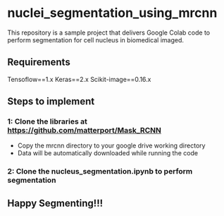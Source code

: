 # nuclei_segmentation_using_mrcnn
This repository is a sample project that delivers Google Colab code to perform segmentation for cell nucleus in biomedical imaged.

## Requirements
Tensoflow==1.x
Keras==2.x
Scikit-image==0.16.x

## Steps to implement
### 1: Clone the libraries at https://github.com/matterport/Mask_RCNN
- Copy the mrcnn directory to your google drive working directory
- Data will be automatically downloaded while running the code

### 2: Clone the nucleus_segmentation.ipynb to perform segmentation

## Happy Segmenting!!!
